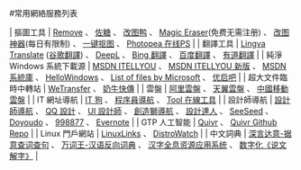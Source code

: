 #常用網絡服務列表


| 摳圖工具 | [Remove](https://www.remove.bg/zh/upload) 、 [佐糖](https://picwish.cn) 、 [改图鸭](https://www.gaituya.com/koutu/) 、 [Magic Eraser](https://magicstudio.com/zh/magiceraser)(免费无需注册) 、 [改图神器](https://img.logosc.cn/remove-bg)(每日有限制) 、 [一键抠图](https://www.yijiankoutu.com/) 、 [Photopea 在线PS](https://www.photopea.com) |
| 翻譯工具 | [Lingva Translate](https://lingva.ml) ([谷歌翻譯](https://github.com/thedaviddelta/lingva-translate)) 、 [DeepL](https://www.deepl.com/) 、 [Bing 翻譯](https://cn.bing.com/translator) 、 [百度翻譯](https://fanyi.baidu.com) 、 [有道翻譯](https://fanyi.youdao.com)         |
| 純淨 Windows 系統下載源 | [MSDN ITELLYOU](https://msdn.itellyou.cn/) 、 [MSDN ITELLYOU 新版](https://next.itellyou.cn/) 、 [MSDN系統庫](https://www.xitongku.com/) 、 [HelloWindows](https://hellowindows.cn/) 、 [List of files by Microsoft](https://files.rg-adguard.net/) 、 [优启吧](https://www.uqiba.com)   |
| 超大文件臨時中轉站 | [WeTransfer](https://wetransfer.com/) 、 [奶牛快傳](https://cowtransfer.com)   |
| 雲盤 | [阿里雲盤](https://www.aliyundrive.com/) 、 [天翼雲盤](https://cloud.189.cn/) 、 [中國移動雲盤](https://yun.139.com)  |
| IT 網址導航 | [IT 狗](https://it-gou.com) 、 [程序員導航](http://cxysite.com) 、 [Tool 在線工具](https://tool.lu) |
| 設計師導航 | [設計師導航](https://hao.uisdc.com) 、 [QQ 設計](https://idesign.qq.com/) 、 [UI 設計師](http://so.uigreat.com) 、 [創造獅導航](https://chuangzaoshi.com) 、 [設計達人](http://hao.shejidaren.com) 、 [SeeSeed](https://www.seeseed.com) 、 [Doyoudo](http://doyoudo.com/resources) 、 [998877](https://www.998877.com.cn) 、 [Evernote](https://www.evernote.design/) |
| GTP 人工智能  | [Quivr](https://www.quivr.app/) 、 [Quivr Github Repo](https://github.com/StanGirard/quivr/)  |
| Linux 門戶網站 | [LinuxLinks](https://www.linuxlinks.com/) 、 [DistroWatch](https://distrowatch.com)  |
| 中文詞典  | [深言达意-据意查词查句](https://www.shenyandayi.com) 、 [万词王-汉语反向词典](https://wantwords.net) 、 [汉字全息资源应用系统](https://qxk.bnu.edu.cn/) 、 [数字化《说文解字》](https://szsw.bnu.edu.cn)  |


